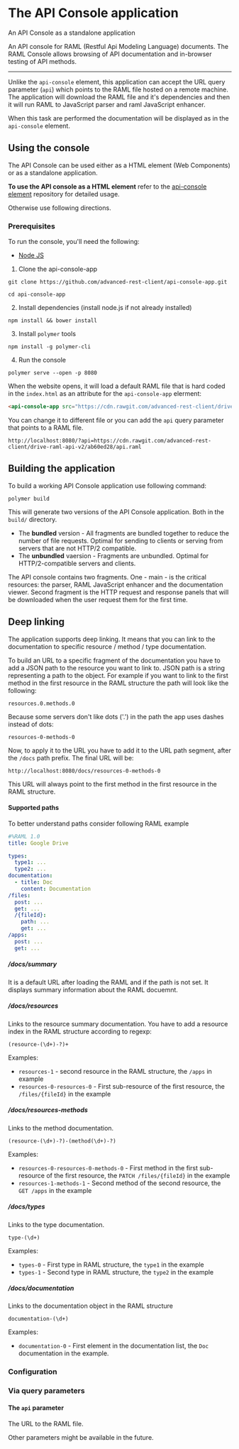 # The API Console application
An API Console as a standalone application

An API console for RAML (Restful Api Modeling Language) documents. The RAML Console allows browsing of API documentation and in-browser testing of API methods.

---

Unlike the `api-console` element, this application can accept the URL query
parameter (`api`) which points to the RAML file hosted on a remote machine.
The application will download the RAML file and it's dependencies and then it will run RAML to JavaScript parser and raml JavaScript enhancer.

When this task are performed the documentation will be displayed as in the
`api-console` element.


## Using the console
The API Console can be used either as a HTML element (Web Components) or as a standalone application.

**To use the API console as a HTML element** refer to the [api-console element](https://github.com/mulesoft/api-console/tree/release/4.0.0) repository for detailed usage.

Otherwise use following directions.

### Prerequisites
To run the console, you'll need the following:
- [Node JS](http://nodejs.org/)

1. Clone the api-console-app

```
git clone https://github.com/advanced-rest-client/api-console-app.git
```
```
cd api-console-app
```
2. Install dependencies
(install node.js if not already installed)
```
npm install && bower install
```
3. Install `polymer` tools
```
npm install -g polymer-cli
```
4. Run the console
```
polymer serve --open -p 8080
```

When the website opens, it will load a default RAML file that is hard coded in the `index.html` as an attribute for the `api-console-app` elerment:

```html
<api-console-app src="https://cdn.rawgit.com/advanced-rest-client/drive-raml-api-v2/ab60ed28/api.raml"></api-console-app>
```

You can change it to different file or you can add the `api` query parameter that points to a RAML file.
```
http://localhost:8080/?api=https://cdn.rawgit.com/advanced-rest-client/drive-raml-api-v2/ab60ed28/api.raml
```

## Building the application

To build a working API Console application use following command:

```
polymer build
```

This will generate two versions of the API Console application. Both in the `build/` directory.

- The **bundled** version - All fragments are bundled together to reduce the number of file requests. Optimal for sending to clients or serving from servers that are not HTTP/2 compatible.
- The **unbundled** vaersion - Fragments are unbundled. Optimal for HTTP/2-compatible servers and clients.

The API console contains two fragments. One - main - is the critical resources:
the parser, RAML JavaScript enhancer and the documentation viewer.
Second fragment is the HTTP request and response panels that will be downloaded
when the user request them for the first time.


## Deep linking
The application supports deep linking. It means that you can link to the documentation to specific resource / method / type documentation.

To build an URL to a specific fragment of the documentation you have to add
a JSON path to the resource you want to link to.
JSON path is a string representing a path to the object.
For example if you want to link to the first method in the first resource in the RAML structure the path will look like the following:
```
resources.0.methods.0
```
Because some servers don't like dots ('.') in the path the app uses dashes instead of dots:
```
resources-0-methods-0
```
Now, to apply it to the URL you have to add it to the URL path segment, after the `/docs` path prefix. The final URL will be:
```
http://localhost:8080/docs/resources-0-methods-0
```
This URL will always point to the first method in the first resource in the RAML structure.

#### Supported paths

To better understand paths consider following RAML example
```yaml
#%RAML 1.0
title: Google Drive

types:
  type1: ...
  type2: ...
documentation:
  - title: Doc
    content: Documentation
/files:
  post: ...
  get: ...
  /{fileId}:
    path: ...
    get: ...
/apps:
  post: ...
  get: ...
```

##### /docs/summary
It is a default URL after loading the RAML and if the path is not set.
It displays summary information about the RAML docuemnt.

##### /docs/resources

Links to the resource summary documentation. You have to add a resource index in the RAML structure according to regexp:
```
(resource-(\d+)-?)+
```
Examples:
- `resources-1` - second resource in the RAML structure, the `/apps` in example
- `resources-0-resources-0` - First sub-resource of the first resource, the `/files/{fileId}` in the example

##### /docs/resources-methods
Links to the method documentation.
```
(resource-(\d+)-?)-(method(\d+)-?)
```
Examples:
- `resources-0-resources-0-methods-0` - First method in the first sub-resource of the first resource, the `PATCH /files/{fileId}` in the example
- `resources-1-methods-1` - Second method of the second resource, the `GET /apps` in the example


##### /docs/types
Links to the type documentation.
```
type-(\d+)
```
Examples:
- `types-0` - First type in RAML structure, the `type1` in the example
- `types-1` - Second type in RAML structure, the `type2` in the example


##### /docs/documentation
Links to the documentation object in the RAML structure
```
documentation-(\d+)
```
Examples:
- `documentation-0` - First element in the documentation list, the `Doc` documentation in the example.

### Configuration

### Via query parameters

#### The `api` parameter
The URL to the RAML file.

Other parameters might be available in the future.
